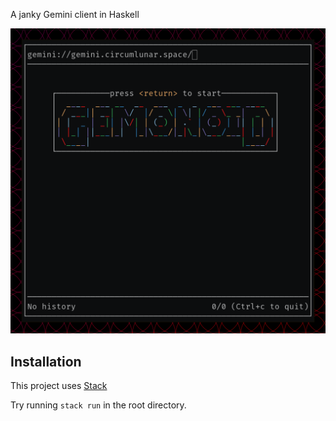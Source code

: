 A janky Gemini client in Haskell

![Screenshot](img/screenshot-title.png)

## Installation

This project uses [Stack](https://docs.haskellstack.org/en/stable/install_and_upgrade/)

Try running `stack run` in the root directory. 

